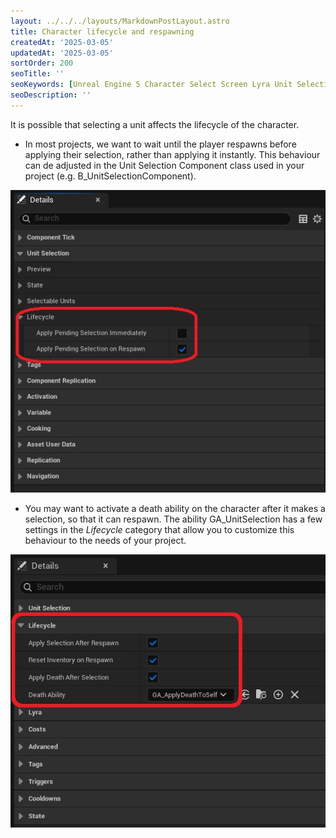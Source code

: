 ```yaml
---
layout: ../../../layouts/MarkdownPostLayout.astro
title: Character lifecycle and respawning
createdAt: '2025-03-05'
updatedAt: '2025-03-05'
sortOrder: 200
seoTitle: ''
seoKeywords: [Unreal Engine 5 Character Select Screen Lyra Unit Selection]
seoDescription: ''
---
```


It is possible that selecting a unit affects the lifecycle of the character. 

* In most projects, we want to wait until the player respawns before applying their selection, rather than applying it instantly. This behaviour can de adjusted in the Unit Selection Component class used in your project (e.g. <span class="object">B_UnitSelectionComponent</span>).

![](../../../assets/lyra-unit-selection/usc-lifecycle.jpg)

* You may want to activate a death ability on the character after it makes a selection, so that it can respawn. The ability <span class="object">GA_UnitSelection</span> has a few settings in the *Lifecycle* category that allow you to customize this behaviour to the needs of your project.

![](../../../assets/lyra-unit-selection/lifecycle-settings.jpg)

